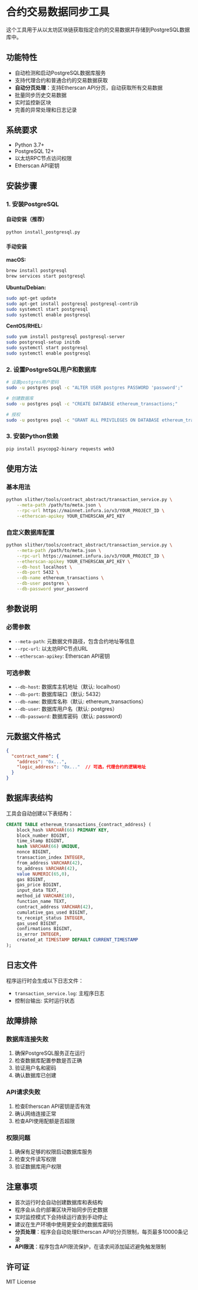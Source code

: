 # 合约交易数据同步工具

这个工具用于从以太坊区块链获取指定合约的交易数据并存储到PostgreSQL数据库中。

## 功能特性

- 自动检测和启动PostgreSQL数据库服务
- 支持代理合约和普通合约的交易数据获取
- **自动分页处理**：支持Etherscan API分页，自动获取所有交易数据
- 批量同步历史交易数据
- 实时监控新区块
- 完善的异常处理和日志记录

## 系统要求

- Python 3.7+
- PostgreSQL 12+
- 以太坊RPC节点访问权限
- Etherscan API密钥

## 安装步骤

### 1. 安装PostgreSQL

#### 自动安装（推荐）
```bash
python install_postgresql.py
```

#### 手动安装

**macOS:**
```bash
brew install postgresql
brew services start postgresql
```

**Ubuntu/Debian:**
```bash
sudo apt-get update
sudo apt-get install postgresql postgresql-contrib
sudo systemctl start postgresql
sudo systemctl enable postgresql
```

**CentOS/RHEL:**
```bash
sudo yum install postgresql postgresql-server
sudo postgresql-setup initdb
sudo systemctl start postgresql
sudo systemctl enable postgresql
```

### 2. 设置PostgreSQL用户和数据库

```bash
# 设置postgres用户密码
sudo -u postgres psql -c "ALTER USER postgres PASSWORD 'password';"

# 创建数据库
sudo -u postgres psql -c "CREATE DATABASE ethereum_transactions;"

# 授权
sudo -u postgres psql -c "GRANT ALL PRIVILEGES ON DATABASE ethereum_transactions TO postgres;"
```

### 3. 安装Python依赖

```bash
pip install psycopg2-binary requests web3
```

## 使用方法

### 基本用法

```bash
python slither/tools/contract_abstract/transaction_service.py \
    --meta-path /path/to/meta.json \
    --rpc-url https://mainnet.infura.io/v3/YOUR_PROJECT_ID \
    --etherscan-apikey YOUR_ETHERSCAN_API_KEY
```

### 自定义数据库配置

```bash
python slither/tools/contract_abstract/transaction_service.py \
    --meta-path /path/to/meta.json \
    --rpc-url https://mainnet.infura.io/v3/YOUR_PROJECT_ID \
    --etherscan-apikey YOUR_ETHERSCAN_API_KEY \
    --db-host localhost \
    --db-port 5432 \
    --db-name ethereum_transactions \
    --db-user postgres \
    --db-password your_password
```

## 参数说明

### 必需参数
- `--meta-path`: 元数据文件路径，包含合约地址等信息
- `--rpc-url`: 以太坊RPC节点URL
- `--etherscan-apikey`: Etherscan API密钥

### 可选参数
- `--db-host`: 数据库主机地址（默认: localhost）
- `--db-port`: 数据库端口（默认: 5432）
- `--db-name`: 数据库名称（默认: ethereum_transactions）
- `--db-user`: 数据库用户名（默认: postgres）
- `--db-password`: 数据库密码（默认: password）

## 元数据文件格式

```json
{
  "contract_name": {
    "address": "0x...",
    "logic_address": "0x..."  // 可选，代理合约的逻辑地址
  }
}
```

## 数据库表结构

工具会自动创建以下表结构：

```sql
CREATE TABLE ethereum_transactions_{contract_address} (
    block_hash VARCHAR(66) PRIMARY KEY,
    block_number BIGINT,
    time_stamp BIGINT,
    hash VARCHAR(66) UNIQUE,
    nonce BIGINT,
    transaction_index INTEGER,
    from_address VARCHAR(42),
    to_address VARCHAR(42),
    value NUMERIC(65,0),
    gas BIGINT,
    gas_price BIGINT,
    input_data TEXT,
    method_id VARCHAR(10),
    function_name TEXT,
    contract_address VARCHAR(42),
    cumulative_gas_used BIGINT,
    tx_receipt_status INTEGER,
    gas_used BIGINT,
    confirmations BIGINT,
    is_error INTEGER,
    created_at TIMESTAMP DEFAULT CURRENT_TIMESTAMP
);
```

## 日志文件

程序运行时会生成以下日志文件：
- `transaction_service.log`: 主程序日志
- 控制台输出: 实时运行状态

## 故障排除

### 数据库连接失败

1. 确保PostgreSQL服务正在运行
2. 检查数据库配置参数是否正确
3. 验证用户名和密码
4. 确认数据库已创建

### API请求失败

1. 检查Etherscan API密钥是否有效
2. 确认网络连接正常
3. 检查API使用配额是否超限

### 权限问题

1. 确保有足够的权限启动数据库服务
2. 检查文件读写权限
3. 验证数据库用户权限

## 注意事项

- 首次运行时会自动创建数据库和表结构
- 程序会从合约部署区块开始同步历史数据
- 实时监控模式下会持续运行直到手动停止
- 建议在生产环境中使用更安全的数据库密码
- **分页处理**：程序会自动处理Etherscan API的分页限制，每页最多10000条记录
- **API限流**：程序包含API限流保护，在请求间添加延迟避免触发限制

## 许可证

MIT License
